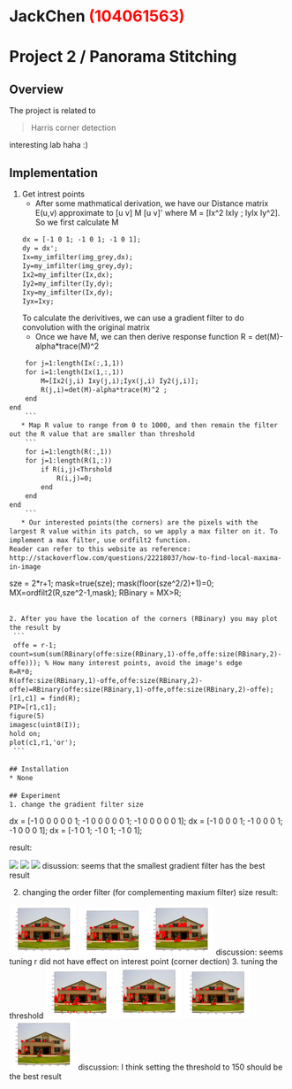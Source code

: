 # JackChen <span style="color:red">(104061563)</span>

# Project 2 / Panorama Stitching

## Overview
The project is related to 
> Harris corner detection

interesting lab haha :)
## Implementation
1. Get intrest points
	* After some mathmatical derivation, we have our Distance matrix E(u,v) approximate to [u v] M [u v]' where M = [Ix^2 IxIy ; IyIx Iy^2]. So we first calculate M
	```
	dx = [-1 0 1; -1 0 1; -1 0 1];
	dy = dx';
	Ix=my_imfilter(img_grey,dx);
	Iy=my_imfilter(img_grey,dy);
	Ix2=my_imfilter(Ix,dx);
	Iy2=my_imfilter(Iy,dy);
	Ixy=my_imfilter(Ix,dy);
	Iyx=Ixy;
	```
	To calculate the derivitives, we can use a gradient filter to do convolution with the original matrix
	* Once we have M, we can then derive response function R = det(M)-alpha*trace(M)^2 
```
	for j=1:length(Ix(:,1,1))
    for i=1:length(Ix(1,:,1))
        M=[Ix2(j,i) Ixy(j,i);Iyx(j,i) Iy2(j,i)];
        R(j,i)=det(M)-alpha*trace(M)^2 ;
    end
end
    ```
   * Map R value to range from 0 to 1000, and then remain the filter out the R value that are smaller than threshold
    ```
	for i=1:length(R(:,1))
    for j=1:length(R(1,:))
        if R(i,j)<Thrshold
            R(i,j)=0;
        end
    end
end
    ```
   * Our interested points(the corners) are the pixels with the largest R value within its patch, so we apply a max filter on it. To implement a max filter, use ordfilt2 function.
Reader can refer to this website as reference:
http://stackoverflow.com/questions/22218037/how-to-find-local-maxima-in-image  
   ```
   sze = 2*r+1;
   mask=true(sze);
	mask(floor(sze^2/2)+1)=0;	
	MX=ordfilt2(R,sze^2-1,mask);
	RBinary = MX>R;
   ``` 
    
2. After you have the location of the corners (RBinary) you may plot the result by
	```
	offe = r-1;
count=sum(sum(RBinary(offe:size(RBinary,1)-offe,offe:size(RBinary,2)-offe))); % How many interest points, avoid the image's edge   
R=R*0;
R(offe:size(RBinary,1)-offe,offe:size(RBinary,2)-offe)=RBinary(offe:size(RBinary,1)-offe,offe:size(RBinary,2)-offe);
[r1,c1] = find(R);
PIP=[r1,c1];
figure(5)
imagesc(uint8(I));
hold on;
plot(c1,r1,'or');
	```

## Installation
* None

## Experiment
1. change the gradient filter size
```
dx = [-1 0 0 0 0 0 1; -1 0 0 0 0 0 1; -1 0 0 0 0 0 1];
dx = [-1 0 0 0 1; -1 0 0 0 1; -1 0 0 0 1];
dx = [-1 0 1; -1 0 1; -1 0 1];

result:

<img src="./results/tune%20gradient\ filter/little.jpg" width="24%"/>
<img src="./results/tune\ gradient\ filter/medium.jpg" width="24%"/>
<img src="./results/tune\ gradient\ filter/large.jpg" width="24%"/>
disussion: seems that the smallest gradient filter has the best result

2. changing the order filter (for complementing maxium filter) size
result:
<img src="./results/tune r/little.jpg" width="24%"/>
<img src="./results/tune r/r=4.jpg" width="24%"/>
<img src="./results/tune r/r=6.jpg" width="24%"/>
discussion: seems tuning r did not have effect on interest point (corner dection)
3. tuning the threshold
<img src="./results/tune threshold/100.jpg" width="24%"/>
<img src="./results/tune threshold/150.jpg" width="24%"/>
<img src="./results/tune threshold/200.jpg" width="24%"/>
<img src="./results/tune threshold/300.jpg" width="24%"/>
discussion: I think setting the threshold to 150 should be the best result


